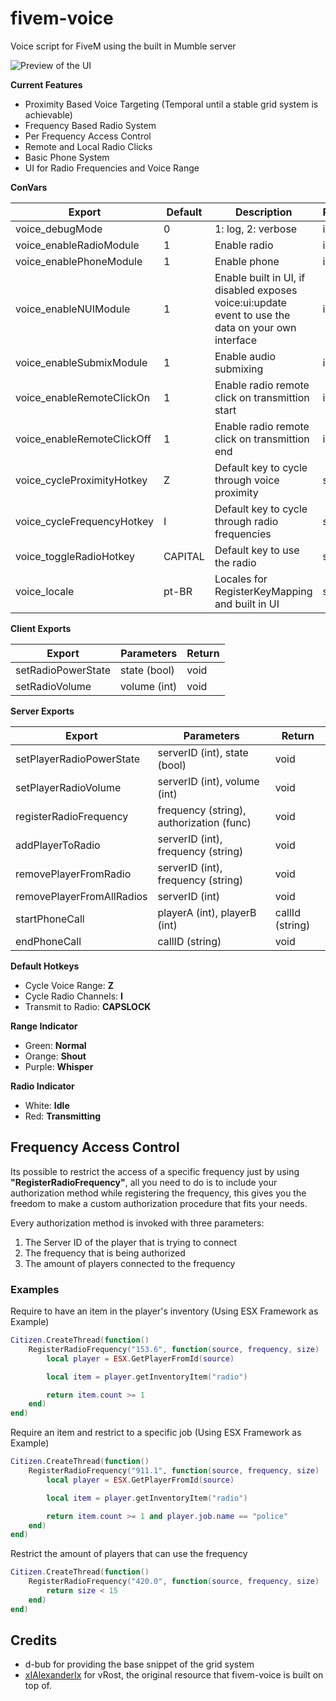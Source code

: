 # fivem-voice

Voice script for FiveM using the built in Mumble server

![Preview of the UI](https://i.imgur.com/7JNxvM3.png)

**Current Features**

- Proximity Based Voice Targeting (Temporal until a stable grid system is achievable)
- Frequency Based Radio System
- Per Frequency Access Control
- Remote and Local Radio Clicks
- Basic Phone System
- UI for Radio Frequencies and Voice Range

**ConVars**

| Export                     | Default | Description                                                                                         | Parameter |
| -------------------------- | ------- | --------------------------------------------------------------------------------------------------- | --------- |
| voice_debugMode            | 0       | 1: log, 2: verbose                                                                                  | int       |
| voice_enableRadioModule    | 1       | Enable radio                                                                                        | int       |
| voice_enablePhoneModule    | 1       | Enable phone                                                                                        | int       |
| voice_enableNUIModule      | 1       | Enable built in UI, if disabled exposes voice:ui:update event to use the data on your own interface | int       |
| voice_enableSubmixModule   | 1       | Enable audio submixing                                                                              | int       |
| voice_enableRemoteClickOn  | 1       | Enable radio remote click on transmittion start                                                     | int       |
| voice_enableRemoteClickOff | 1       | Enable radio remote click on transmittion end                                                       | int       |
| voice_cycleProximityHotkey | Z       | Default key to cycle through voice proximity                                                        | string    |
| voice_cycleFrequencyHotkey | I       | Default key to cycle through radio frequencies                                                      | string    |
| voice_toggleRadioHotkey    | CAPITAL | Default key to use the radio                                                                        | string    |
| voice_locale               | pt-BR   | Locales for RegisterKeyMapping and built in UI                                                      | string    |

**Client Exports**

| Export             | Parameters   | Return |
| ------------------ | ------------ | ------ |
| setRadioPowerState | state (bool) | void   |
| setRadioVolume     | volume (int) | void   |

**Server Exports**

| Export                    | Parameters                               | Return          |
| ------------------------- | ---------------------------------------- | --------------- |
| setPlayerRadioPowerState  | serverID (int), state (bool)             | void            |
| setPlayerRadioVolume      | serverID (int), volume (int)             | void            |
| registerRadioFrequency    | frequency (string), authorization (func) | void            |
| addPlayerToRadio          | serverID (int), frequency (string)       | void            |
| removePlayerFromRadio     | serverID (int), frequency (string)       | void            |
| removePlayerFromAllRadios | serverID (int)                           | void            |
| startPhoneCall            | playerA (int), playerB (int)             | callId (string) |
| endPhoneCall              | callID (string)                          | void            |

**Default Hotkeys**

- Cycle Voice Range: **Z**
- Cycle Radio Channels: **I**
- Transmit to Radio: **CAPSLOCK**

**Range Indicator**

- Green: **Normal**
- Orange: **Shout**
- Purple: **Whisper**

**Radio Indicator**

- White: **Idle**
- Red: **Transmitting**

## Frequency Access Control

Its possible to restrict the access of a specific frequency just by using **"RegisterRadioFrequency"**, all you need to do is to include your authorization method while registering the frequency, this gives you the freedom to make a custom authorization procedure that fits your needs.

Every authorization method is invoked with three parameters:

1. The Server ID of the player that is trying to connect
2. The frequency that is being authorized
3. The amount of players connected to the frequency

### Examples

Require to have an item in the player's inventory (Using ESX Framework as Example)

```lua
Citizen.CreateThread(function()
    RegisterRadioFrequency("153.6", function(source, frequency, size)
        local player = ESX.GetPlayerFromId(source)

        local item = player.getInventoryItem("radio")

        return item.count >= 1
    end)
end)
```

Require an item and restrict to a specific job (Using ESX Framework as Example)

```lua
Citizen.CreateThread(function()
    RegisterRadioFrequency("911.1", function(source, frequency, size)
        local player = ESX.GetPlayerFromId(source)

        local item = player.getInventoryItem("radio")

        return item.count >= 1 and player.job.name == "police"
    end)
end)

```

Restrict the amount of players that can use the frequency

```lua
Citizen.CreateThread(function()
    RegisterRadioFrequency("420.0", function(source, frequency, size)
        return size < 15
    end)
end)

```

## Credits

- d-bub for providing the base snippet of the grid system
- [xIAlexanderIx](https://github.com/xIAlexanderIx) for vRost, the original resource that fivem-voice is built on top of.
